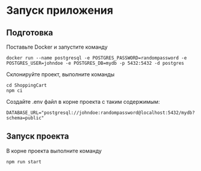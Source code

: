 # Запуск приложения
## Подготовка
Поставьте Docker и запустите команду
```
docker run --name postgresql -e POSTGRES_PASSWORD=randompassword -e POSTGRES_USER=johndoe -e POSTGRES_DB=mydb -p 5432:5432 -d postgres
```
Склонируйте проект, выполните команды
```
cd ShoppingCart
npm ci
```
Создайте .env файл в корне проекта с таким содержимым:
```
DATABASE_URL="postgresql://johndoe:randompassword@localhost:5432/mydb?schema=public"
```
## Запуск проекта
В корне проекта выполните команду
```
npm run start
```
